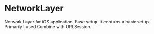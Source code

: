 # NetworkLayer
Network Layer for iOS application. Base setup. It contains a basic setup. Primarily I used Combine with URLSession. 
